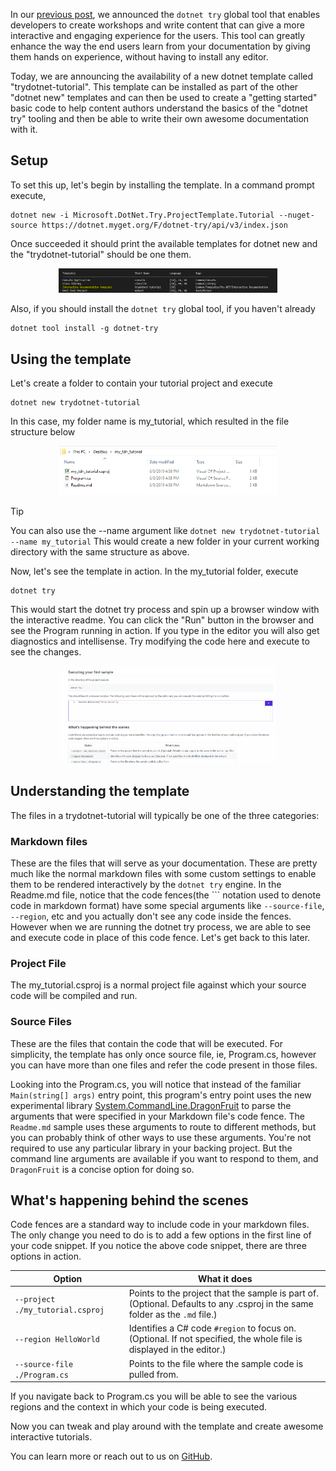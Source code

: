 In our [previous post](https://devblogs.microsoft.com/dotnet/creating-interactive-net-documentation/), we announced the `dotnet try` global tool that enables developers to create workshops and write content that can give a more interactive and engaging experience for the users. This tool can greatly enhance the way the end users learn from your documentation by giving them hands on experience, without having to install any editor.

Today, we are announcing the availability of a new dotnet template called "trydotnet-tutorial". This template can be installed as part of the other "dotnet new" templates and can then be used to create a "getting started" basic code to help content authors understand the basics of the "dotnet try" tooling and then be able to write their own awesome documentation with it.

## Setup
To set this up, let's begin by installing the template. In a command prompt execute, 
```console
dotnet new -i Microsoft.DotNet.Try.ProjectTemplate.Tutorial --nuget-source https://dotnet.myget.org/F/dotnet-try/api/v3/index.json
```

Once succeeded it should print the available templates for dotnet new and the "trydotnet-tutorial" should be one them.

<p align ="center">
<img src ="dotnet_new.PNG" width="350">
</p>

Also, if you should install the `dotnet try` global tool, if you haven't already
```console
dotnet tool install -g dotnet-try
```

## Using the template

Let's create a folder to contain your tutorial project and execute
```console
dotnet new trydotnet-tutorial
```

In this case, my folder name is my_tutorial, which resulted in the file structure below

<p align ="center">
<img src ="file_structure.PNG" width="350">
</p>

> [!TIP]
> You can also use the --name argument like
> `dotnet new trydotnet-tutorial --name my_tutorial`
> This would create a new folder in your current working directory with the same structure as above.

Now, let's see the template in action. In the my_tutorial folder, execute
```console
dotnet try
```

This would start the dotnet try process and spin up a browser window with the interactive readme. You can click the "Run" button in the browser and see the Program running in action. If you type in the editor you will also get diagnostics and intellisense. Try modifying the code here and execute to see the changes.

<p align ="center">
<img src ="dotnet_try_run.gif" width="350">
</p>

## Understanding the template

The files in a trydotnet-tutorial will typically be one of the three categories:

### Markdown files

These are the files that will serve as your documentation. These are pretty much like the normal markdown files with some custom settings to enable them to be rendered interactively by the `dotnet try` engine.
In the Readme.md file, notice that the code fences(the ``` notation used to denote code in markdown format) have some special arguments like `--source-file`, `--region`, etc and you actually don't see any code inside the fences. However when we are running the dotnet try process, we are able to see and execute code in place of this code fence. Let's get back to this later.

### Project File

The my_tutorial.csproj is a normal project file against which your source code will be compiled and run.

### Source Files

These are the files that contain the code that will be executed. For simplicity, the template has only once source file, ie, Program.cs, however you can have more than one files and refer the code present in those files. 

Looking into the Program.cs, you will notice that instead of the familiar `Main(string[] args)` entry point, this program's entry point uses the new experimental library [System.CommandLine.DragonFruit](https://github.com/dotnet/command-line-api/wiki/DragonFruit-overview) to parse the arguments that were specified in your Markdown file's code fence. The `Readme.md` sample uses these arguments to route to different methods, but you can probably think of other ways to use these arguments. You're not required to use any particular library in your backing project. But the command line arguments are available if you want to respond to them, and `DragonFruit` is a concise option for doing so.

## What's happening behind the scenes

Code fences are a standard way to include code in your markdown files. The only change you need to do is to add a few options in the first line of your code snippet. If you notice the above code snippet, there are three options in action.

| Option                                 | What it does                                                                                                                |
|----------------------------------------|-----------------------------------------------------------------------------------------------------------------------------|
| `--project ./my_tutorial.csproj` | Points to the project that the sample is part of. (Optional. Defaults to any .csproj in the same folder as the `.md` file.) |
| `--region HelloWorld`                        | Identifies a C# code `#region` to focus on. (Optional. If not specified, the whole file is displayed in the editor.)         |
| `--source-file ./Program.cs`  | Points to the file where the sample code is pulled from.  

If you navigate back to Program.cs you will be able to see the various regions and the context in which your code is being executed.

Now you can tweak and play around with the template and create awesome interactive tutorials. 

You can learn more or reach out to us on [GitHub](https://github.com/dotnet/try).
